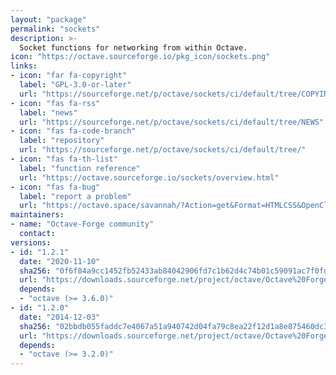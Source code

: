 ```yaml
---
layout: "package"
permalink: "sockets"
description: >-
  Socket functions for networking from within Octave.
icon: "https://octave.sourceforge.io/pkg_icon/sockets.png"
links:
- icon: "far fa-copyright"
  label: "GPL-3.0-or-later"
  url: "https://sourceforge.net/p/octave/sockets/ci/default/tree/COPYING"
- icon: "fas fa-rss"
  label: "news"
  url: "https://sourceforge.net/p/octave/sockets/ci/default/tree/NEWS"
- icon: "fas fa-code-branch"
  label: "repository"
  url: "https://sourceforge.net/p/octave/sockets/ci/default/tree/"
- icon: "fas fa-th-list"
  label: "function reference"
  url: "https://octave.sourceforge.io/sockets/overview.html"
- icon: "fas fa-bug"
  label: "report a problem"
  url: "https://octave.space/savannah/?Action=get&Format=HTMLCSS&OpenClosed=open&Title=[octave%20forge]%20(sockets)"
maintainers:
- name: "Octave-Forge community"
  contact:
versions:
- id: "1.2.1"
  date: "2020-11-10"
  sha256: "0f6f84a9cc1452fb52433ab84042906fd7c1b62d4c74b01c59091ac7f0fdc1a1"
  url: "https://downloads.sourceforge.net/project/octave/Octave%20Forge%20Packages/Individual%20Package%20Releases/sockets-1.2.1.tar.gz"
  depends:
  - "octave (>= 3.6.0)"
- id: "1.2.0"
  date: "2014-12-03"
  sha256: "02bbdb055faddc7e4067a51a940742d04fa79c8ea22f12d1a8e875460dc38fa8"
  url: "https://downloads.sourceforge.net/project/octave/Octave%20Forge%20Packages/Individual%20Package%20Releases/sockets-1.2.0.tar.gz"
  depends:
  - "octave (>= 3.2.0)"
---
```

